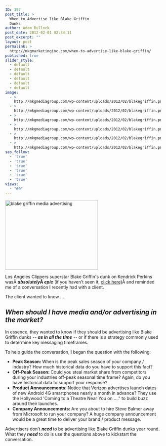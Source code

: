 ```yaml
---
ID: 397
post_title: >
  When to Advertise like Blake Griffin
  Dunks
author: Adam Bullock
post_date: 2012-02-01 02:34:11
post_excerpt: ""
layout: post
permalink: >
  http://mkgmarketinginc.com/when-to-advertise-like-blake-griffin/
published: true
slider_style:
  - default
  - default
  - default
  - default
  - default
  - default
image:
  - >
    http://mkgmediagroup.com/wp-content/uploads/2012/02/blakegriffin.png
  - >
    http://mkgmediagroup.com/wp-content/uploads/2012/02/blakegriffin.png
  - >
    http://mkgmediagroup.com/wp-content/uploads/2012/02/blakegriffin.png
  - >
    http://mkgmediagroup.com/wp-content/uploads/2012/02/blakegriffin.png
  - >
    http://mkgmediagroup.com/wp-content/uploads/2012/02/blakegriffin.png
  - >
    http://mkgmediagroup.com/wp-content/uploads/2012/02/blakegriffin.png
seo_follow:
  - 'true'
  - 'true'
  - 'true'
  - 'true'
  - 'true'
  - 'true'
views:
  - "60"
---
```

<img class="size-medium wp-image-398 alignleft" title="blake griffin" src="http://mkgmediagroup.com/wp-content/uploads/2012/02/blake-griffin-300x225.png" alt="blake griffin media advertising" width="300" height="225" />

Los Angeles Clippers superstar Blake Griffin's dunk on Kendrick Perkins wasÂ <strong><em>absolutely</em>Â <em>epic</em></strong> (if you haven't seen it, <a href="http://www.youtube.com/watch?v=AbyOevVAYQI" target="_blank">click here)</a>Â and reminded me of a conversation I recently had with a client.

The client wanted to know ...
<h2 style="text-align: left;"><em>When should I have media and/or advertising in the market?</em></h2>
In essence, they wanted to know if they should be advertising like Blake Griffin dunks -- <strong><em>as in all the time</em></strong> -- or if there is a strategy commonly used to determine key messaging timeframes.

To help guide the conversation, I began the question with the following:
<ul>
	<li><strong>Peak Season: </strong>When is the peak sales season of your company / industry? How much historical data do you have to support this fact?</li>
	<li><strong>Off-Peak Season: </strong>Could you steal market share from competitors during your industries off-peak seasonal time frame? Again, do you have historical data to support your response?</li>
	<li><strong>Product Announcements: </strong>Notice that Verizon advertises launch dates of new Android 4G smartphones nearly a month in advance? They use the Hollywood 'Coming to a Theatre Near You on ...." to build buzz around their launches.</li>
	<li><strong>Company Announcements: </strong>Are you about to hire Steve Balmer away from Microsoft to run your company? A huge company announcement would be a great time to deliver your brand / product message.</li>
</ul>
Advertisers don't <em><strong>need </strong></em>to be advertising like Blake Griffin dunks year round. What they <strong><em>need</em></strong> to do is use the questions above to kickstart the conversation.